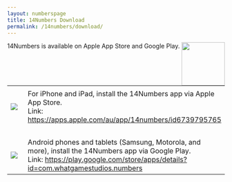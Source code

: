 ```yaml
---
layout: numberspage
title: 14Numbers Download
permalink: /14numbers/download/
---
```


<img style="float: right;" src="../14numbers-logo.png"  width="100">

14Numbers is available on Apple App Store and Google Play.

<table style="width:100%">
<tbody>
<tr>
  <td style="width:50%"></td>
  <td></td>
</tr>
<tr>
  <td><a href="https://apps.apple.com/au/app/14numbers/id6739795765"><img src="apple-store.svg"></a></td>
  <td valign="top">For iPhone and iPad, install the 14Numbers app via Apple App Store.<br>
  Link: <a href="https://apps.apple.com/au/app/14numbers/id6739795765">https://apps.apple.com/au/app/14numbers/id6739795765</a></td>
</tr>
<tr><td colspan=3>&nbsp;</td></tr>
<tr>
  <td><a href="https://play.google.com/store/apps/details?id=com.whatgamestudios.numbers"><img src="google-play.png"></a></td>
  <td valign="top">Android phones and tablets (Samsung, Motorola, and more), install the 14Numbers app via Google Play.<br>
  Link: <a href="https://play.google.com/store/apps/details?id=com.whatgamestudios.numbers">https://play.google.com/store/apps/details?id=com.whatgamestudios.numbers</a></td>
</tr>
</tbody>
</table>


